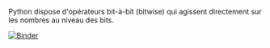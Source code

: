 Python dispose d'opérateurs bit-à-bit (bitwise) qui agissent directement sur les nombres au niveau des bits.

[![Binder](https://mybinder.org/badge_logo.svg)](https://mybinder.org/v2/gh/WebGE/bitwisepycorr/master)
